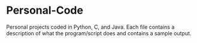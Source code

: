 # Personal-Code
Personal projects coded in Python, C, and Java.
Each file contains a description of what the program/script does and contains a sample output.
